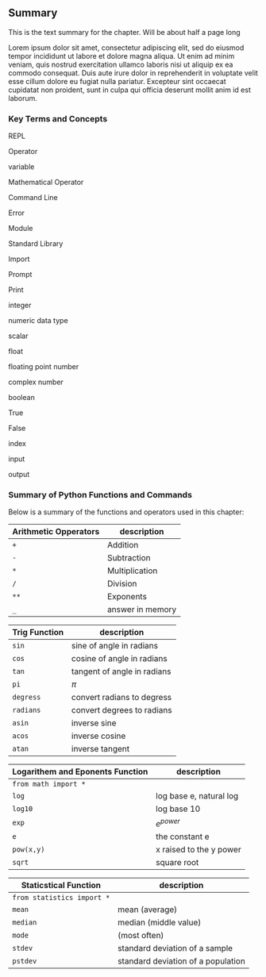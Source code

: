 
## Summary
This is the text summary for the chapter. Will be about half a page long

Lorem ipsum dolor sit amet, consectetur adipiscing elit, sed do eiusmod tempor incididunt ut labore et dolore magna aliqua. Ut enim ad minim veniam, quis nostrud exercitation ullamco laboris nisi ut aliquip ex ea commodo consequat. Duis aute irure dolor in reprehenderit in voluptate velit esse cillum dolore eu fugiat nulla pariatur. Excepteur sint occaecat cupidatat non proident, sunt in culpa qui officia deserunt mollit anim id est laborum.
### Key Terms and Concepts


REPL

Operator

variable

Mathematical Operator

Command Line

Error

Module

Standard Library

Import

Prompt

Print

integer

numeric data type

scalar

float

floating point number

complex number

boolean

True

False

index

input

output

### Summary of Python Functions and Commands

Below is a summary of the functions and operators used in this chapter:

| Arithmetic Opperators | description |
| --- | --- |
| ```+``` | Addition |
| ```-``` | Subtraction |
| ```*``` | Multiplication |
| ```/``` | Division |
| ```**``` | Exponents |
| ```_``` | answer in memory |

| Trig Function | description |
| --- | ---|
| ```sin``` | sine of angle in radians |
| ```cos``` | cosine of angle in radians |
| ```tan``` | tangent of angle in radians |
| ```pi``` | $\pi$ |
| ```degress``` | convert radians to degress |
| ```radians``` | convert degrees to radians |
| ```asin``` |    inverse sine |
| ```acos``` |    inverse cosine |
| ```atan``` |   inverse tangent  |

| Logarithem and Eponents Function | description |
| --- | ---|
| ```from math import *``` | |
| ```log``` |  log base e, natural log | 
| ```log10``` |  log base 10 | 
| ```exp``` |  $e^{power}$ | 
|  ```e``` |  the constant e | 
|  ```pow(x,y)``` |  x raised to the y power | 
|  ```sqrt``` |  square root | 

| Staticstical Function | description |
| --- | ---|
| ```from statistics import *``` | |
| ```mean``` | mean (average) |
| ```median``` | median (middle value) |
| ```mode``` | (most often) |
| ```stdev``` | standard deviation of a sample |
| ```pstdev``` | standard deviation of a population |
 

